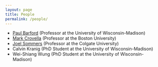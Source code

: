 ```yaml
---
layout: page
title: People
permalink: /people/
---
```


* [Paul Barford](https://pages.cs.wisc.edu/~pb/) (Professor at the University of Wisconsin-Madison)
* [Mark Crovella](https://www.cs.bu.edu/fac/crovella/) (Professor at the Boston University)
* [Joel Sommers](https://cs.colgate.edu/~jsommers/) (Professor at the Colgate University)
* Calvin Kranig (PhD Student at the University of Wisconsin-Madison)
* Wei-Shiang Wung (PhD Student at the University of Wisconsin-Madison)

<!-- This is the base Jekyll theme. You can find out more info about customizing your Jekyll theme, as well as basic Jekyll usage documentation at [jekyllrb.com](https://jekyllrb.com/)

You can find the source code for Minima at GitHub:
[jekyll][jekyll-organization] /
[minima](https://github.com/jekyll/minima)

You can find the source code for Jekyll at GitHub:
[jekyll][jekyll-organization] /
[jekyll](https://github.com/jekyll/jekyll) -->


[jekyll-organization]: https://github.com/jekyll

